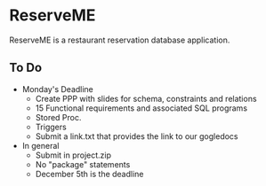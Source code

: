 # ReserveME
ReserveME is a restaurant reservation database application.

## To Do
* Monday's Deadline
    * Create PPP with slides for schema, constraints and relations
    * 15 Functional requirements and associated SQL programs
    * Stored Proc.
    * Triggers
    * Submit a link.txt that provides the link to our gogledocs
* In general
    * Submit in project.zip
    * No "package" statements
    * December 5th is the deadline
